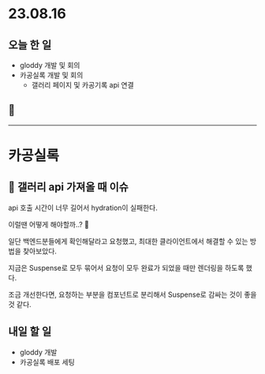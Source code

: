 # 23.08.16

## 오늘 한 일

- gloddy 개발 및 회의
- 카공실록 개발 및 회의
  - 갤러리 페이지 및 카공기록 api 연결

## 🥲

---

# 카공실록

## 🤔 갤러리 api 가져올 때 이슈

api 호출 시간이 너무 길어서 hydration이 실패한다.

이럴땐 어떻게 해야할까..? 🤔

일단 백엔드분들에게 확인해달라고 요청했고, 최대한 클라이언트에서 해결할 수 있는 방법을 찾아보았다.

지금은 Suspense로 모두 묶어서 요청이 모두 완료가 되었을 때만 렌더링을 하도록 했다.

조금 개선한다면, 요청하는 부분을 컴포넌트로 분리해서 Suspense로 감싸는 것이 좋을 것 같다.

## 내일 할 일

- gloddy 개발
- 카공실록 배포 세팅
